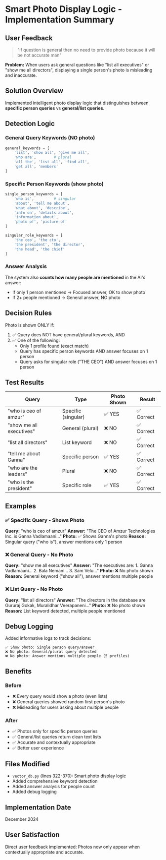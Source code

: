 # Smart Photo Display Logic - Implementation Summary

## User Feedback
> "if question is general then no need to provide photo because it will be not accurate man"

**Problem:** When users ask general questions like "list all executives" or "show me all directors", displaying a single person's photo is misleading and inaccurate.

## Solution Overview
Implemented intelligent photo display logic that distinguishes between **specific person queries** vs **general/list queries**.

## Detection Logic

### General Query Keywords (NO photo)
```python
general_keywords = [
    'list', 'show all', 'give me all', 
    'who are',        # plural
    'all the', 'list all', 'find all', 
    'get all', 'members'
]
```

### Specific Person Keywords (show photo)
```python
single_person_keywords = [
    'who is',         # singular
    'about', 'tell me about', 
    'what about', 'describe', 
    'info on', 'details about', 
    'information about', 
    'photo of', 'picture of'
]

singular_role_keywords = [
    'the ceo', 'the cto', 
    'the president', 'the director',
    'the head', 'the chief'
]
```

### Answer Analysis
The system also **counts how many people are mentioned** in the AI's answer:
- If only 1 person mentioned → Focused answer, OK to show photo
- If 2+ people mentioned → General answer, NO photo

## Decision Rules

Photo is shown ONLY if:
1. ✅ Query does NOT have general/plural keywords, AND
2. ✅ One of the following:
   - Only 1 profile found (exact match)
   - Query has specific person keywords AND answer focuses on 1 person
   - Query asks for singular role ("THE CEO") AND answer focuses on 1 person

## Test Results

| Query | Type | Photo Shown | Result |
|-------|------|-------------|--------|
| "who is ceo of amzur" | Specific (singular) | ✅ YES | ✅ Correct |
| "show me all executives" | General (plural) | ❌ NO | ✅ Correct |
| "list all directors" | List keyword | ❌ NO | ✅ Correct |
| "tell me about Ganna" | Specific person | ✅ YES | ✅ Correct |
| "who are the leaders" | Plural | ❌ NO | ✅ Correct |
| "who is the president" | Specific role | ✅ YES | ✅ Correct |

## Examples

### ✅ Specific Query - Shows Photo
**Query:** "who is ceo of amzur"
**Answer:** "The CEO of Amzur Technologies Inc. is Ganna Vadlamaani..."
**Photo:** ✅ Shows Ganna's photo
**Reason:** Singular query ("who is"), answer mentions only 1 person

### ❌ General Query - No Photo
**Query:** "show me all executives"
**Answer:** "The executives are: 1. Ganna Vadlamaani... 2. Bala Nemani... 3. Sam Velu..."
**Photo:** ❌ No photo shown
**Reason:** General keyword ("show all"), answer mentions multiple people

### ❌ List Query - No Photo
**Query:** "list all directors"
**Answer:** "The directors in the database are Gururaj Gokak, Muralidhar Veerapaneni..."
**Photo:** ❌ No photo shown
**Reason:** List keyword detected, multiple people mentioned

## Debug Logging
Added informative logs to track decisions:
```
✅ Show photo: Single person query/answer
❌ No photo: General/plural query detected
❌ No photo: Answer mentions multiple people (5 profiles)
```

## Benefits

### Before
- ❌ Every query would show a photo (even lists)
- ❌ General queries showed random first person's photo
- ❌ Misleading for users asking about multiple people

### After
- ✅ Photos only for specific person queries
- ✅ General/list queries return clean text lists
- ✅ Accurate and contextually appropriate
- ✅ Better user experience

## Files Modified
- `vector_db.py` (lines 322-370): Smart photo display logic
- Added comprehensive keyword detection
- Added answer analysis for people count
- Added debug logging

## Implementation Date
December 2024

## User Satisfaction
Direct user feedback implemented: Photos now only appear when contextually appropriate and accurate.
